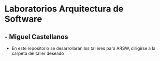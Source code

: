 # Laboratorios Arquitectura de Software
## - Miguel Castellanos
- En este repositorio se desarrollarán los talleres para ARSW, dirigirse a la carpeta del taller deseado
